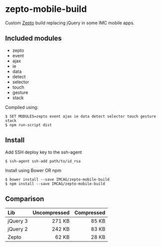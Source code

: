 # zepto-mobile-build
Custom [Zepto](https://github.com/madrobby/zepto) build replacing jQuery in some IMC mobile apps.

## Included modules
- zepto
- event
- ajax
- ie
- data
- detect
- selector
- touch
- gesture
- stack

Compiled using:
```console
$ SET MODULES=zepto event ajax ie data detect selector touch gesture stack
$ npm run-script dist
```

## Install
Add SSH deploy key to the ssh-agent
```console
$ ssh-agent ssh-add path/to/id_rsa
```

Install using Bower OR npm
```console
$ bower install --save IMCAG/zepto-mobile-build
$ npm install --save IMCAG/zepto-mobile-build
```

## Comparison
Lib | Uncompressed | Compressed
:-- | -----------: | ---------:
jQuery 3 | 271 KB | 85 KB
jQuery 2 | 242 KB | 83 KB
Zepto | 62 KB | 28 KB
